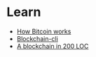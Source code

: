 # Learn

- [How Bitcoin works](https://coindemo.io/o)
- [Blockchain-cli](https://github.com/seanseany/blockchain-cli)
- [A blockchain in 200 LOC](https://medium.com/@lhartikk/a-blockchain-in-200-lines-of-code-963cc1cc0e54)


